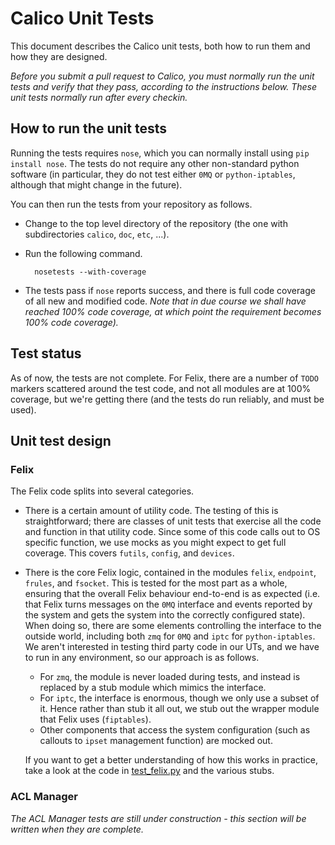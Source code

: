 # Calico Unit Tests
This document describes the Calico unit tests, both how to run them and how they are designed.

*Before you submit a pull request to Calico, you must normally run the unit tests and verify that they pass, according to the instructions below. These unit tests normally run after every checkin.*

## How to run the unit tests
Running the tests requires `nose`, which you can normally install using `pip install nose`. The tests do not require any other non-standard python software (in particular, they do not test either `0MQ` or `python-iptables`, although that might change in the future).

You can then run the tests from your repository as follows.

* Change to the top level directory of the repository (the one with subdirectories `calico`, `doc`, `etc`, ...).

* Run the following command.

        nosetests --with-coverage

* The tests pass if `nose` reports success, and there is full code coverage of all new and modified code. *Note that in due course we shall have reached 100% code coverage, at which point the requirement becomes 100% code coverage).*

## Test status
As of now, the tests are not complete. For Felix, there are a number of `TODO` markers scattered around the test code, and not all modules are at 100% coverage, but we're getting there (and the tests do run reliably, and must be used).

## Unit test design
### Felix
The Felix code splits into several categories.

* There is a certain amount of utility code. The testing of this is straightforward; there are classes of unit tests that exercise all the code and function in that utility code. Since some of this code calls out to OS specific function, we use mocks as you might expect to get full coverage. This covers `futils`, `config`, and `devices`.

* There is the core Felix logic, contained in the modules `felix`, `endpoint`, `frules`, and `fsocket`. This is tested for the most part as a whole, ensuring that the overall Felix behaviour end-to-end is as expected (i.e. that Felix turns messages on the `0MQ` interface and events reported by the system and gets the system into the correctly configured state). When doing so, there are some elements controlling the interface to the outside world, including both `zmq` for `0MQ` and `iptc` for `python-iptables`. We aren't interested in testing third party code in our UTs, and we have to run in any environment, so our approach is as follows.

    * For `zmq`, the module is never loaded during tests, and instead is replaced by a stub module which mimics the interface.
    * For `iptc`, the interface is enormous, though we only use a subset of it. Hence rather than stub it all out, we stub out the wrapper module that Felix uses (`fiptables`).
    * Other components that access the system configuration (such as callouts to `ipset` management function) are mocked out.

    If you want to get a better understanding of how this works in practice, take a look at the code in [test_felix.py](../calico/felix/test/test_felix.py) and the various stubs.


### ACL Manager
*The ACL Manager tests are still under construction - this section will be written when they are complete.*


